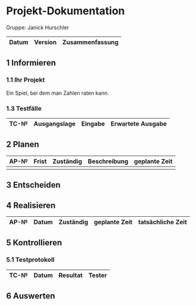 # Projekt-Dokumentation



Gruppe: Janick Hurschler

| Datum | Version | Zusammenfassung                                              |
| ----- | ------- | ------------------------------------------------------------ |


## 1 Informieren

### 1.1 Ihr Projekt

Ein Spiel, bei dem man Zahlen raten kann.






### 1.3 Testfälle

| TC-№ | Ausgangslage | Eingabe | Erwartete Ausgabe |
| ---- | ------------ | ------- | ----------------- |







## 2 Planen

| AP-№ | Frist | Zuständig | Beschreibung | geplante Zeit |
| ---- | ----- | --------- | ------------ | ------------- |
|  |       |        |            |         |



## 3 Entscheiden



## 4 Realisieren

| AP-№ | Datum | Zuständig | geplante Zeit | tatsächliche Zeit |
| ---- | ----- | --------- | ------------- | ----------------- |



## 5 Kontrollieren

### 5.1 Testprotokoll

| TC-№ | Datum | Resultat | Tester |
| ---- | ----- | -------- | ------ |


## 6 Auswerten

